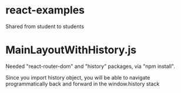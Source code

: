 # react-examples
Shared from student to students

# MainLayoutWithHistory.js

Needed "react-router-dom" and "history" packages, via "npm install".

Since you import history object, you will be able to navigate programmatically back and forward in the window.history stack
